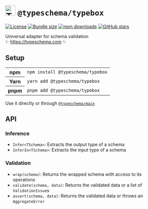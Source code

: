 <!-- This file is generated. Do not modify it manually! -->

<h1>
  <img src="https://typeschema.com/assets/logo.png" width="32px" alt="TypeSchema" style="margin-bottom: -6px;" />
  <code>@typeschema/typebox</code>
</h1>
<p>
  <a href="https://opensource.org/licenses/MIT" rel="nofollow"><img src="https://img.shields.io/github/license/decs/typeschema" alt="License"></a>
  <a href="https://bundlephobia.com/package/@typeschema/typebox" rel="nofollow"><img src="https://img.shields.io/bundlephobia/minzip/%40typeschema%2Ftypebox" alt="Bundle size"></a>
  <a href="https://www.npmjs.com/package/@typeschema/typebox" rel="nofollow"><img src="https://img.shields.io/npm/dw/@typeschema/typebox.svg" alt="npm downloads"></a>
  <a href="https://github.com/decs/typeschema/stargazers" rel="nofollow"><img src="https://img.shields.io/github/stars/decs/typeschema" alt="GitHub stars"></a>
</p>
<p>
  Universal adapter for schema validation
  <br />
  ✨ <a href="https://typeschema.com">https://typeschema.com</a> ✨
</p>

## Setup

<table>
  <tr>
    <th>npm</th>
    <td><code>npm install @typeschema/typebox</code></td>
  </tr>
  <tr>
    <th>Yarn</th>
    <td><code>yarn add @typeschema/typebox</code></td>
  </tr>
  <tr>
    <th>pnpm</th>
    <td><code>pnpm add @typeschema/typebox</code></td>
  </tr>
</table>

Use it directly or through [`@typeschema/main`](https://github.com/decs/typeschema/tree/main/packages/main)

## API

### Inference
- `Infer<TSchema>`: Extracts the output type of a schema
- `InferIn<TSchema>`: Extracts the input type of a schema
### Validation
- `wrap(schema)`: Returns the wrapped schema with access to its operations
- `validate(schema, data)`: Returns the validated data or a list of `ValidationIssue`s
- `assert(schema, data)`: Returns the validated data or throws an `AggregateError`
